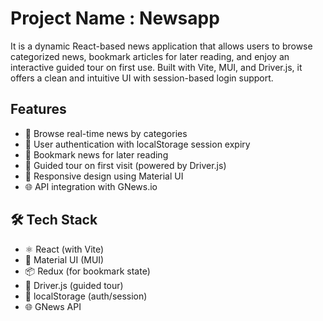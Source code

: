 # Project Name : Newsapp

It is a dynamic React-based news application that allows users to browse categorized news, bookmark articles for later reading, and enjoy an interactive guided tour on first use. Built with Vite, MUI, and Driver.js, it offers a clean and intuitive UI with session-based login support.

## Features

- 📰 Browse real-time news by categories
- 🔐 User authentication with localStorage session expiry
- 📌 Bookmark news for later reading
- 🎯 Guided tour on first visit (powered by Driver.js)
- 📱 Responsive design using Material UI
- 🌐 API integration with GNews.io


## 🛠️ Tech Stack

- ⚛️ React (with Vite)
- 💅 Material UI (MUI)
- 📦 Redux (for bookmark state)
- 🎯 Driver.js (guided tour)
- 🔐 localStorage (auth/session)
- 🌐 GNews API
